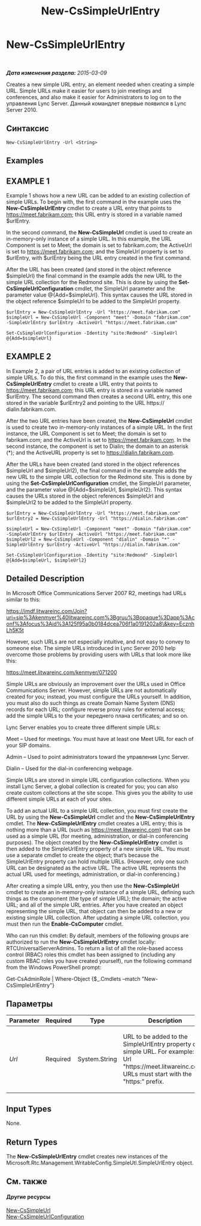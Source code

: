 ﻿---
title: New-CsSimpleUrlEntry
TOCTitle: New-CsSimpleUrlEntry
ms:assetid: 3d9dbebf-d23f-40da-9676-19e7906decda
ms:mtpsurl: https://technet.microsoft.com/ru-ru/library/Gg425902(v=OCS.15)
ms:contentKeyID: 49309539
ms.date: 05/19/2016
mtps_version: v=OCS.15
ms.translationtype: HT
---

# New-CsSimpleUrlEntry

 

_**Дата изменения раздела:** 2015-03-09_

Creates a new simple URL entry, an element needed when creating a simple URL. Simple URLs make it easier for users to join meetings and conferences, and also make it easier for Administrators to log on to the управления Lync Server. Данный командлет впервые появился в Lync Server 2010.

## Синтаксис

    New-CsSimpleUrlEntry -Url <String>

## Examples

## EXAMPLE 1

Example 1 shows how a new URL can be added to an existing collection of simple URLs. To begin with, the first command in the example uses the **New-CsSimpleUrlEntry** cmdlet to create a URL entry that points to https://meet.fabrikam.com; this URL entry is stored in a variable named $urlEntry.

In the second command, the **New-CsSimpleUrl** cmdlet is used to create an in-memory-only instance of a simple URL. In this example, the URL Component is set to Meet; the domain is set to fabrikam.com; the ActiveUrl is set to https://meet.fabrikam.com; and the SimpleUrl property is set to $urlEntry, with $urlEntry being the URL entry created in the first command.

After the URL has been created (and stored in the object reference $simpleUrl) the final command in the example adds the new URL to the simple URL collection for the Redmond site. This is done by using the **Set-CsSimpleUrlConfiguration** cmdlet, the SimpleUrl parameter and the parameter value @{Add=$simpleUrl}. This syntax causes the URL stored in the object reference $simpleUrl to be added to the SimpleUrl property.

    $urlEntry = New-CsSimpleUrlEntry -Url "https://meet.fabrikam.com"
    $simpleUrl = New-CsSimpleUrl -Component "meet" -Domain "fabrikam.com" -SimpleUrlEntry $urlEntry -ActiveUrl "https://meet.fabrikam.com"
    
    Set-CsSimpleUrlConfiguration -Identity "site:Redmond" -SimpleUrl @{Add=$simpleUrl}

## EXAMPLE 2

In Example 2, a pair of URL entries is added to an existing collection of simple URLs. To do this, the first command in the example uses the **New-CsSimpleUrlEntry** cmdlet to create a URL entry that points to https://meet.fabrikam.com; this URL entry is stored in a variable named $urlEntry. The second command then creates a second URL entry, this one stored in the variable $urlEntry2 and pointing to the URL https:// dialin.fabrikam.com.

After the two URL entries have been created, the **New-CsSimpleUrl** cmdlet is used to create two in-memory-only instances of a simple URL. In the first instance, the URL Component is set to Meet; the domain is set to fabrikam.com; and the ActiveUrl is set to https://meet.fabrikam.com. In the second instance, the component is set to Dialin; the domain to an asterisk (\*); and the ActiveURL property is set to https://dialin.fabrikam.com.

After the URLs have been created (and stored in the object references $simpleUrl and $simpleUrl2), the final command in the example adds the new URL to the simple URL collection for the Redmond site. This is done by using the **Set-CsSimpleUrlConfiguration** cmdlet, the SimpleUrl parameter, and the parameter value @{Add=$simpleUrl, $simpleUrl2}. This syntax causes the URLs stored in the object references $simpleUrl and $simpleUrl2 to be added to the SimpleUrl property.

    $urlEntry = New-CsSimpleUrlEntry -Url "https://meet.fabrikam.com"
    $urlEntry2 = New-CsSimpleUrlEntry -Url "https://dialin.fabrikam.com"
    
    $simpleUrl = New-CsSimpleUrl -Component "meet" -Domain "fabrikam.com" -SimpleUrlEntry $urlEntry -ActiveUrl "https://meet.fabrikam.com"
    $simpleUrl2 = New-CsSimpleUrl -Component "dialin" -Domain "*" -SimpleUrlEntry $urlEntry -ActiveUrl "https://dialin.fabrikam.com"
    
    Set-CsSimpleUrlConfiguration -Identity "site:Redmond" -SimpleUrl @{Add=$simpleUrl, $simpleUrl2}

## Detailed Description

In Microsoft Office Communications Server 2007 R2, meetings had URLs similar to this:

https://imdf.litwareinc.com/Join?uri=sip%3Akenmyer%40litwareinc.com%3Bgruu%3Bopaque%3Dapp%3Aconf%3Afocus%3Aid%3A125f95a0b0184dcea706f1a0191202a8\&key=EcznhLh5K5t

However, such URLs are not especially intuitive, and not easy to convey to someone else. The simple URLs introduced in Lync Server 2010 help overcome those problems by providing users with URLs that look more like this:

https://meet.litwareinc.com/kenmyer/071200

Simple URLs are obviously an improvement over the URLs used in Office Communications Server. However, simple URLs are not automatically created for you; instead, you must configure the URLs yourself. In addition, you must also do such things as create Domain Name System (DNS) records for each URL; configure reverse proxy rules for external access; add the simple URLs to the your переднего плана certificates; and so on.

Lync Server enables you to create three different simple URLs:

Meet – Used for meetings. You must have at least one Meet URL for each of your SIP domains.

Admin – Used to point administrators toward the управления Lync Server.

Dialin – Used for the dial-in conferencing webpage.

Simple URLs are stored in simple URL configuration collections. When you install Lync Server, a global collection is created for you; you can also create custom collections at the site scope. This gives you the ability to use different simple URLs at each of your sites.

To add an actual URL to a simple URL collection, you must first create the URL by using the **New-CsSimpleUrl** cmdlet and the **New-CsSimpleUrlEntry** cmdlet. The **New-CsSimpleUrlEntry** cmdlet creates a URL entry; this is nothing more than a URL (such as https://meet.litwareinc.com) that can be used as a simple URL (for meeting, administration, or dial-in conferencing purposes). The object created by the **New-CsSimpleUrlEntry** cmdlet is then added to the SimpleUrlEntry property of a new simple URL. You must use a separate cmdlet to create the object; that’s because the SimpleUrlEntry property can hold multiple URLs. (However, only one such URL can be designated as the active URL. The active URL represents the actual URL used for meetings, administration, or dial-in conferencing.)

After creating a simple URL entry, you then use the **New-CsSimpleUrl** cmdlet to create an in-memory-only instance of a simple URL, defining such things as the component (the type of simple URL); the domain; the active URL; and all of the simple URL entries. After you have created an object representing the simple URL, that object can then be added to a new or existing simple URL collection. After updating a simple URL collection, you must then run the **Enable-CsComputer** cmdlet.

Who can run this cmdlet: By default, members of the following groups are authorized to run the **New-CsSimpleUrlEntry** cmdlet locally: RTCUniversalServerAdmins. To return a list of all the role-based access control (RBAC) roles this cmdlet has been assigned to (including any custom RBAC roles you have created yourself), run the following command from the Windows PowerShell prompt:

Get-CsAdminRole | Where-Object {$\_.Cmdlets –match "New-CsSimpleUrlEntry"}

## Параметры


<table>
<colgroup>
<col style="width: 25%" />
<col style="width: 25%" />
<col style="width: 25%" />
<col style="width: 25%" />
</colgroup>
<thead>
<tr class="header">
<th>Parameter</th>
<th>Required</th>
<th>Type</th>
<th>Description</th>
</tr>
</thead>
<tbody>
<tr class="odd">
<td><p><em>Url</em></p></td>
<td><p>Required</p></td>
<td><p>System.String</p></td>
<td><p>URL to be added to the SimpleUrlEntry property of a simple URL. For example: -Url &quot;https://meet.litwareinc.com&quot;. URLs must start with the &quot;https:&quot; prefix.</p></td>
</tr>
</tbody>
</table>


## Input Types

None.

## Return Types

The **New-CsSimpleUrlEntry** cmdlet creates new instances of the Microsoft.Rtc.Management.WritableConfig.SimpleUtl.SimpleUrlEntry object.

## См. также

#### Другие ресурсы

[New-CsSimpleUrl](new-cssimpleurl.md)  
[New-CsSimpleUrlConfiguration](new-cssimpleurlconfiguration.md)

